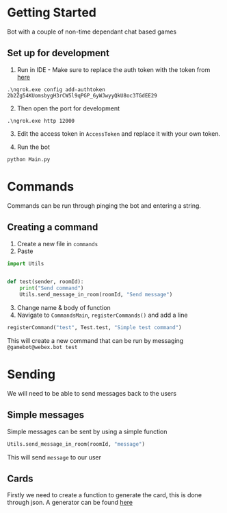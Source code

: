 # Getting Started

Bot with a couple of non-time dependant chat based games

## Set up for development
1. Run in IDE - Make sure to replace the auth token with the token from [here](https://dashboard.ngrok.com/get-started/your-authtoken)
```
.\ngrok.exe config add-authtoken 2b2Zg54KUomsbygH3rCW5l9qPGP_6yWJwyyQkU8oc3TGdEE29
```

2. Then open the port for development
```
.\ngrok.exe http 12000
```

3. Edit the access token in `AccessToken` and replace it with your own token.

4. Run the bot
```commandline
python Main.py
```


# Commands
Commands can be run through pinging the bot and entering a string.


## Creating a command
1. Create a new file in `commands`
2. Paste 
```python
import Utils


def test(sender, roomId):
    print("Send command")
    Utils.send_message_in_room(roomId, "Send message")
```
3. Change name & body of function
4. Navigate to `CommandsMain`, `registerCommands()` and add a line 
```python
registerCommand("test", Test.test, "Simple test command")
```

This will create a new command that can be run by messaging `@gamebot@webex.bot test`


# Sending

We will need to be able to send messages back to the users

## Simple messages

Simple messages can be sent by using a simple function

```Python
Utils.send_message_in_room(roomId, "message")
```
This will send `message` to our user

## Cards

Firstly we need to create a function to generate the card, this is done through json.
A generator can be found [here](https://developer.webex.com/buttons-and-cards-designer)
